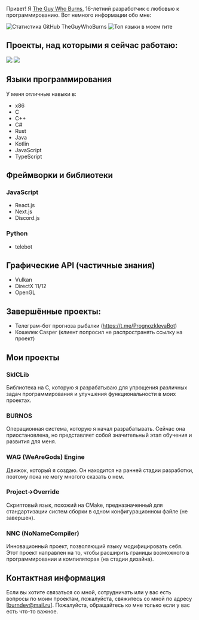 Привет! Я [The Guy Who Burns](https://github.com/theguywhoburns), 16-летний разработчик с любовью к программированию. Вот немного информации обо мне:

![Статистика GitHub TheGuyWhoBurns](https://github-readme-stats.vercel.app/api?username=theguywhoburns)
![Топ языки в моем гите](https://github-readme-stats.vercel.app/api/top-langs/?username=theguywhoburns)

## Проекты, над которыми я сейчас работаю:
![](https://github-readme-stats.vercel.app/api/pin/?username=theguywhoburns&repo=Project-Override)
![](https://github-readme-stats.vercel.app/api/pin/?username=theguywhoburns&repo=NNC)

## Языки программирования
У меня отличные навыки в:
- x86
- C
- C++
- C#
- Rust
- Java
- Kotlin
- JavaScript
- TypeScript
## Фреймворки и библиотеки
### JavaScript
- React.js
- Next.js
- Discord.js
### Python
- telebot
## Графические API (частичные знания)
- Vulkan
- DirectX 11/12
- OpenGL
## Завершённые проекты:
- Телеграм-бот прогноза рыбалки (https://t.me/PrognozklevaBot)
- Кошелек Casper (клиент попросил не распространять ссылку на проект)
## Мои проекты
### SklCLib
Библиотека на C, которую я разрабатываю для упрощения различных задач программирования и улучшения функциональности в моих проектах.

### BURNOS
Операционная система, которую я начал разрабатывать. Сейчас она приостановлена, но представляет собой значительный этап обучения и развития для меня.

### WAG (WeAreGods) Engine
Движок, который я создаю. Он находится на ранней стадии разработки, поэтому пока не могу многого сказать о нем.

### Project->Override
Скриптовый язык, похожий на CMake, предназначенный для стандартизации систем сборки в одном конфигурационном файле (не завершен).

### NNC (NoNameCompiler)
Инновационный проект, позволяющий языку модифицировать себя. Этот проект направлен на то, чтобы расширить границы возможного в программировании и компиляторах (на стадии дизайна).

## Контактная информация
Если вы хотите связаться со мной, сотрудничать или у вас есть вопросы по моим проектам, пожалуйста, свяжитесь со мной по адресу [burndev@mail.ru]. Пожалуйста, обращайтесь ко мне только если у вас есть что-то важное.